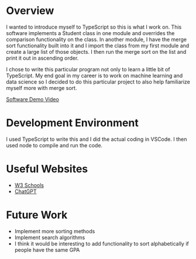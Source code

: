 # Overview

I wanted to introduce myself to TypeScript so this is what I work on. This software implements a Student class in one module and overrides the comparison functionality on the class. In another module, I have the merge sort functionality built into it and I import the class from my first module and create a large list of those objects. I then run the merge sort on the list and print it out in ascending order.

I chose to write this particular program not only to learn a little bit of TypeScript. My end goal in my career is to work on machine learning and data science so I decided to do this particular project to also help familiarize myself more with merge sort.

[Software Demo Video](http://youtube.link.goes.here)

# Development Environment

I used TypeScript to write this and I did the actual coding in VSCode. I then used node to compile and run the code.

# Useful Websites

- [W3 Schools](https://www.w3schools.com/typescript/)
- [ChatGPT](https://chatgpt.com)

# Future Work

- Implement more sorting methods
- Implement search algorithms
- I think it would be interesting to add functionality to sort alphabetically if people have the same GPA